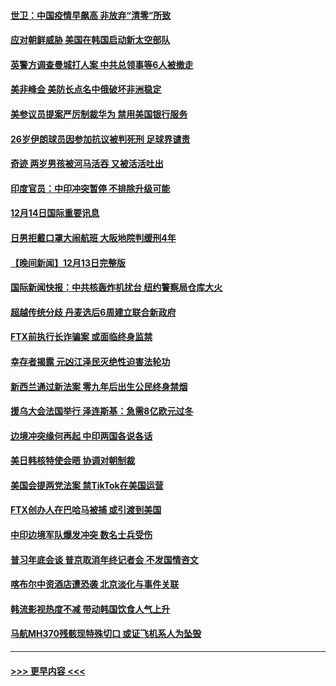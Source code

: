 #### [世卫：中国疫情早飙高 非放弃“清零”所致](../pages/prog202/a103598107.md?t=12150701) 
#### [应对朝鲜威胁 美国在韩国启动新太空部队](../pages/prog202/a103598119.md?t=12150701) 
#### [英警方调查曼城打人案 中共总领事等6人被撤走](../pages/prog202/a103598004.md?t=12150701) 
#### [美非峰会 美防长点名中俄破坏非洲稳定](../pages/prog202/a103597941.md?t=12150701) 
#### [美参议员提案严厉制裁华为 禁用美国银行服务](../pages/prog202/a103597938.md?t=12150701) 
#### [26岁伊朗球员因参加抗议被判死刑 足球界谴责](../pages/prog202/a103597849.md?t=12150701) 
#### [奇迹 两岁男孩被河马活吞 又被活活吐出](../pages/prog202/a103597843.md?t=12150701) 
#### [印度官员：中印冲突暂停 不排除升级可能](../pages/prog202/a103597835.md?t=12150701) 
#### [12月14日国际重要讯息](../pages/prog202/a103597856.md?t=12150701) 
#### [日男拒戴口罩大闹航班 大阪地院判缓刑4年](../pages/prog202/a103597755.md?t=12150701) 
#### [【晚间新闻】12月13日完整版](../pages/prog202/a103597629.md?t=12150701) 
#### [国际新闻快报：中共核轰炸机扰台 纽约警察局仓库大火](../pages/prog202/a103597669.md?t=12150701) 
#### [超越传统分歧 丹麦选后6周建立联合新政府](../pages/prog202/a103597723.md?t=12150701) 
#### [FTX前执行长诈骗案 或面临终身监禁](../pages/prog202/a103597696.md?t=12150701) 
#### [幸存者揭露 元凶江泽民灭绝性迫害法轮功](../pages/prog202/a103597676.md?t=12150701) 
#### [新西兰通过新法案 零九年后出生公民终身禁烟](../pages/prog202/a103597319.md?t=12150701) 
#### [援乌大会法国举行 泽连斯基：急需8亿欧元过冬](../pages/prog202/a103597485.md?t=12150701) 
#### [边境冲突缘何再起 中印两国各说各话](../pages/prog202/a103597496.md?t=12150701) 
#### [美日韩核特使会晤 协调对朝制裁](../pages/prog202/a103597489.md?t=12150701) 
#### [美国会提两党法案 禁TikTok在美国运营](../pages/prog202/a103597328.md?t=12150701) 
#### [FTX创办人在巴哈马被捕 或引渡到美国](../pages/prog202/a103597317.md?t=12150701) 
#### [中印边境军队爆发冲突 数名士兵受伤](../pages/prog202/a103597314.md?t=12150701) 
#### [普习年底会谈 普京取消年终记者会 不发国情咨文](../pages/prog202/a103597231.md?t=12150701) 
#### [喀布尔中资酒店遭恐袭 北京淡化与事件关联](../pages/prog202/a103597308.md?t=12150701) 
#### [韩流影视热度不减 带动韩国饮食人气上升](../pages/prog202/a103597326.md?t=12150701) 
#### [马航MH370残骸现特殊切口 或证飞机系人为坠毁](../pages/prog202/a103597229.md?t=12150701) 

----
#### [ >>> 更早内容 <<< ](../indexes/prog202-earlier.md)
